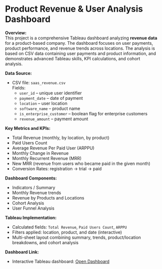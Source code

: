 # Product Revenue & User Analysis Dashboard

**Overview:**  
This project is a comprehensive Tableau dashboard analyzing **revenue data** for a product-based company. The dashboard focuses on user payments, product performance, and revenue trends across locations. The analysis is based on CSV data containing user payments and product information, and demonstrates advanced Tableau skills, KPI calculations, and cohort analysis.

**Data Source:**  
- CSV file: `saas_revenue.csv`  
  Fields:
  - `user_id` – unique user identifier  
  - `payment_date` – date of payment  
  - `location` – user location  
  - `software_name` – product name  
  - `is_enterprise_customer` – boolean flag for enterprise customers  
  - `revenue_amount` – payment amount  

**Key Metrics and KPIs:**  
- Total Revenue (monthly, by location, by product)  
- Paid Users Count  
- Average Revenue Per Paid User (ARPPU)  
- Monthly Change in Revenue  
- Monthly Recurrent Revenue (MRR)  
- New MRR (revenue from users who became paid in the given month)  
- Conversion Rates: registration → trial → paid  

**Dashboard Components:**  
- Indicators / Summary  
- Monthly Revenue trends  
- Revenue by Products and Locations  
- Cohort Analysis  
- User Funnel Analysis  

**Tableau Implementation:**  
- Calculated fields: `Total Revenue`, `Paid Users Count`, `ARPPU`  
- Filters applied: location, product, and date (interactive)  
- Multi-sheet layout combining summary, trends, product/location breakdowns, and cohort analysis  

**Dashboard Link:**  
- Interactive Tableau dashboard: [Open Dashboard](https://public.tableau.com/app/profile/tetiana.napolskzkh/viz/HomeWork1Blok3/Indicatorsorprojectresults)  